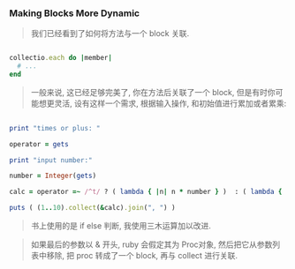 ### Making Blocks More Dynamic

> 我们已经看到了如何将方法与一个 block 关联.

```ruby

collectio.each do |member|
  # ...
end
```

> 一般来说, 这已经足够完美了, 你在方法后关联了一个 block, 但是有时你可能想更灵活, 设有这样一个需求, 根据输入操作, 和初始值进行累加或者累乘:

```ruby
  
print "times or plus: "

operator = gets

print "input number:"

number = Integer(gets)

calc = operator =~ /^t/ ? ( lambda { |n| n * number } )  : ( lambda { |n| n + number } )

puts ( (1..10).collect(&calc).join(", ") )

```

> 书上使用的是 if else 判断, 我使用三木运算加以改进. 

> 如果最后的参数以 & 开头, ruby 会假定其为 Proc对象, 然后把它从参数列表中移除, 把 proc 转成了一个 block, 再与 collect 进行关联.
